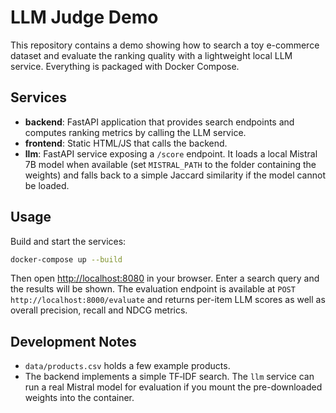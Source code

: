 # LLM Judge Demo

This repository contains a demo showing how to search a toy e-commerce
dataset and evaluate the ranking quality with a lightweight local LLM
service. Everything is packaged with Docker Compose.

## Services

- **backend**: FastAPI application that provides search endpoints and
  computes ranking metrics by calling the LLM service.
- **frontend**: Static HTML/JS that calls the backend.
- **llm**: FastAPI service exposing a `/score` endpoint. It loads a local
  Mistral 7B model when available (set `MISTRAL_PATH` to the folder
  containing the weights) and falls back to a simple Jaccard similarity
  if the model cannot be loaded.

## Usage

Build and start the services:

```bash
docker-compose up --build
```

Then open <http://localhost:8080> in your browser. Enter a search query
and the results will be shown. The evaluation endpoint is available at
`POST http://localhost:8000/evaluate` and returns per-item LLM scores as
well as overall precision, recall and NDCG metrics.

## Development Notes

- `data/products.csv` holds a few example products.
- The backend implements a simple TF‑IDF search. The `llm` service can
  run a real Mistral model for evaluation if you mount the pre-downloaded
  weights into the container.
